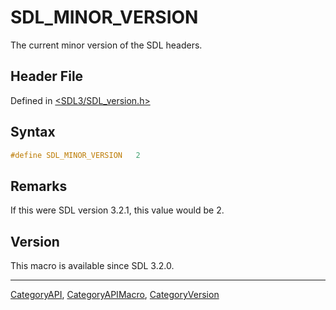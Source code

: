 # SDL_MINOR_VERSION

The current minor version of the SDL headers.

## Header File

Defined in [<SDL3/SDL_version.h>](https://github.com/libsdl-org/SDL/blob/main/include/SDL3/SDL_version.h)

## Syntax

```c
#define SDL_MINOR_VERSION   2
```

## Remarks

If this were SDL version 3.2.1, this value would be 2.

## Version

This macro is available since SDL 3.2.0.





----
[CategoryAPI](CategoryAPI), [CategoryAPIMacro](CategoryAPIMacro), [CategoryVersion](CategoryVersion)

